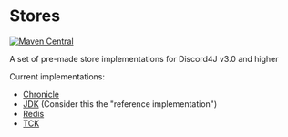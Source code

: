 # Stores
[![Maven Central](https://img.shields.io/maven-central/v/com.discord4j/stores-api.svg?style=flat-square)](https://search.maven.org/artifact/com.discord4j/stores-api)

A set of pre-made store implementations for Discord4J v3.0 and higher

Current implementations:
* [Chronicle](https://github.com/Discord4J/Stores/tree/master/chronicle)
* [JDK](https://github.com/Discord4J/Stores/tree/master/jdk) (Consider this the "reference implementation")
* [Redis](https://github.com/Discord4J/Stores/tree/master/redis)
* [TCK](https://github.com/Discord4J/Stores/tree/master/tck)
